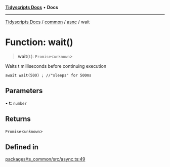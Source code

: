[**Tidyscripts Docs**](../../../../../README.md) • **Docs**

***

[Tidyscripts Docs](../../../../../globals.md) / [common](../../../README.md) / [asnc](../README.md) / wait

# Function: wait()

> **wait**(`t`): `Promise`\<`unknown`\>

Waits t milliseconds before continuing execution 
``` 
await wait(500) ; //"sleeps" for 500ms 
```

## Parameters

• **t**: `number`

## Returns

`Promise`\<`unknown`\>

## Defined in

[packages/ts\_common/src/async.ts:49](https://github.com/sheunaluko/tidyscripts/blob/master/packages/ts_common/src/async.ts#L49)
